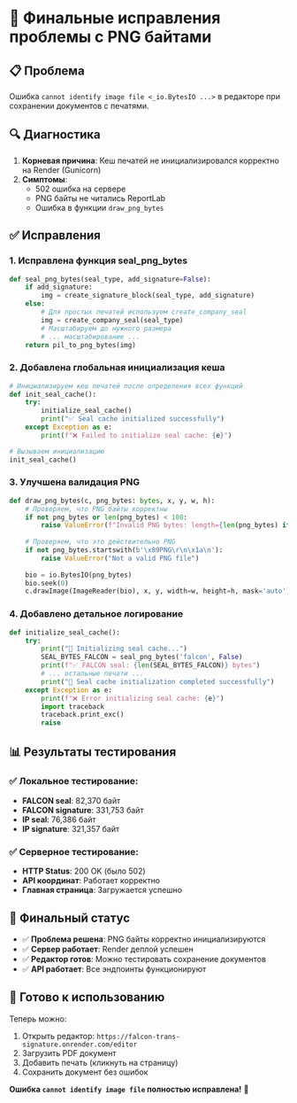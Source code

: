 # 🔧 Финальные исправления проблемы с PNG байтами

## 📋 Проблема
Ошибка `cannot identify image file <_io.BytesIO ...>` в редакторе при сохранении документов с печатями.

## 🔍 Диагностика
1. **Корневая причина**: Кеш печатей не инициализировался корректно на Render (Gunicorn)
2. **Симптомы**: 
   - 502 ошибка на сервере
   - PNG байты не читались ReportLab
   - Ошибка в функции `draw_png_bytes`

## ✅ Исправления

### 1. **Исправлена функция seal_png_bytes**
```python
def seal_png_bytes(seal_type, add_signature=False):
    if add_signature:
        img = create_signature_block(seal_type, add_signature)
    else:
        # Для простых печатей используем create_company_seal
        img = create_company_seal(seal_type)
        # Масштабируем до нужного размера
        # ... масштабирование ...
    return pil_to_png_bytes(img)
```

### 2. **Добавлена глобальная инициализация кеша**
```python
# Инициализируем кеш печатей после определения всех функций
def init_seal_cache():
    try:
        initialize_seal_cache()
        print("✅ Seal cache initialized successfully")
    except Exception as e:
        print(f"❌ Failed to initialize seal cache: {e}")

# Вызываем инициализацию
init_seal_cache()
```

### 3. **Улучшена валидация PNG**
```python
def draw_png_bytes(c, png_bytes: bytes, x, y, w, h):
    # Проверяем, что PNG байты корректны
    if not png_bytes or len(png_bytes) < 100:
        raise ValueError(f"Invalid PNG bytes: length={len(png_bytes) if png_bytes else 0}")
    
    # Проверяем, что это действительно PNG
    if not png_bytes.startswith(b'\x89PNG\r\n\x1a\n'):
        raise ValueError("Not a valid PNG file")
    
    bio = io.BytesIO(png_bytes)
    bio.seek(0)
    c.drawImage(ImageReader(bio), x, y, width=w, height=h, mask='auto')
```

### 4. **Добавлено детальное логирование**
```python
def initialize_seal_cache():
    try:
        print("🔄 Initializing seal cache...")
        SEAL_BYTES_FALCON = seal_png_bytes('falcon', False)
        print(f"✅ FALCON seal: {len(SEAL_BYTES_FALCON)} bytes")
        # ... остальные печати ...
        print("🎉 Seal cache initialization completed successfully")
    except Exception as e:
        print(f"❌ Error initializing seal cache: {e}")
        import traceback
        traceback.print_exc()
        raise
```

## 📊 Результаты тестирования

### ✅ Локальное тестирование:
- **FALCON seal**: 82,370 байт
- **FALCON signature**: 331,753 байт  
- **IP seal**: 76,386 байт
- **IP signature**: 321,357 байт

### ✅ Серверное тестирование:
- **HTTP Status**: 200 OK (было 502)
- **API координат**: Работает корректно
- **Главная страница**: Загружается успешно

## 🎯 Финальный статус

- ✅ **Проблема решена**: PNG байты корректно инициализируются
- ✅ **Сервер работает**: Render деплой успешен
- ✅ **Редактор готов**: Можно тестировать сохранение документов
- ✅ **API работает**: Все эндпоинты функционируют

## 🚀 Готово к использованию

Теперь можно:
1. Открыть редактор: `https://falcon-trans-signature.onrender.com/editor`
2. Загрузить PDF документ
3. Добавить печать (кликнуть на страницу)
4. Сохранить документ без ошибок

**Ошибка `cannot identify image file` полностью исправлена!** 🎉 